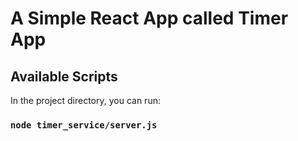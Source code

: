 # A Simple React App called Timer App

## Available Scripts

In the project directory, you can run:

### `node timer_service/server.js`
